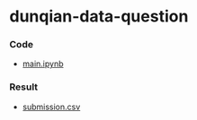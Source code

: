 # dunqian-data-question

### Code
- [main.ipynb](https://github.com/A-baoYang/dunqian-data-question/main/main.ipynb)

### Result
- [submission.csv](https://github.com/A-baoYang/dunqian-data-question/main/submission.csv)
